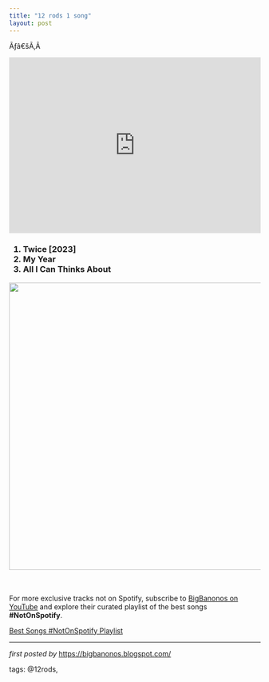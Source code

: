 ```yaml
---
title: "12 rods 1 song"
layout: post
---
```

<p>Ãƒâ€šÃ‚Â </p>
<iframe allow="autoplay; clipboard-write; encrypted-media; fullscreen; picture-in-picture" allowfullscreen="" frameborder="0" height="352" loading="lazy" src="https://open.spotify.com/embed/playlist/5hHHWUdbgtWvESuRXN5og4?utm_source=generator" width="100%"></iframe><br />
<h3><ol><li>Twice [2023]</li><li>My Year</li><li>All I Can Thinks About</li></ol></h3><div class="separator" ><a href="https://static.stereogum.com/uploads/2023/06/unnamed-10-1687272866.jpg"><img border="0" data-original-height="575" data-original-width="800" height="575" src="https://static.stereogum.com/uploads/2023/06/unnamed-10-1687272866.jpg" width="800" /></a></div><br /><div><br /></div>


<!--Subscribe and Playlist Links-->
<div>
    <p>For more exclusive tracks not on Spotify, subscribe to <a href="https://www.youtube.com/@BigBanonos" target="_blank">BigBanonos on YouTube</a> and explore their curated playlist of the best songs <strong>#NotOnSpotify</strong>.</p>
    <p><a href="https://www.youtube.com/playlist?list=PLtuNtuTatqI0kFahUCbtbfenC_ET5O_tr" target="_blank">Best Songs #NotOnSpotify Playlist<br /></a></p></div>

<hr />

<p><em>first posted by</em> <a href="https://bigbanonos.blogspot.com/" rel="noopener" target="_new">https://bigbanonos.blogspot.com/</a></p>

<p>tags: @12rods,</p>
